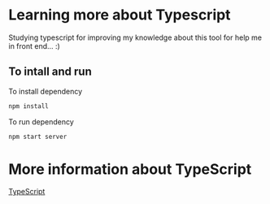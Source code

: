# Learning more about Typescript
Studying  typescript for improving my knowledge about this tool for help me in front end... :)


## To intall and run 
To install dependency
```bash
npm install 
```

To run dependency


```bash
npm start server
```
# More information about TypeScript
[TypeScript ]( https://github.com/microsoft/TypeScript)

